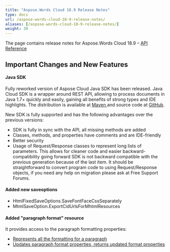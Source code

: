```yaml
---
title: "Aspose.Words Cloud 18.9 Release Notes"
type: docs
url: /aspose-words-cloud-18-9-release-notes/
aliases: [/aspose-words-cloud-18-9-release-notes/]
weight: 30
---
```


The page contains release notes for Aspose.Words Cloud 18.9 – [API Reference](https://apireference.aspose.cloud/words/)

## Important Changes and New Features

#### Java SDK

Fully reworked version of Aspose Cloud Java SDK has been released. Java Cloud SDK is a wrapper around REST API, allowing to process documents in Java 1.7+ quickly and easily, gaining all benefits of strong types and IDE highlights. The distribution is available at [Maven ](https://artifact.aspose.cloud/webapp/#/artifacts/browse/tree/General/repo/com/aspose/aspose-words-cloud)and source code at [GitHub](https://github.com/aspose-words-cloud/aspose-words-cloud-java).

New SDK is fully supported and has the following advantages over the previous versions:

- SDK is fully in sync with the API, all missing methods are added
- Classes, methods, and properties have comments and are IDE-friendly
- Better security
- Usage of Request/Response classes to represent long lists of parameters. This allows for cleaner code and easier backward-compatibility going forward
  SDK is not backward compatible with the previous generation because of the last item. It should be straightforward to convert program code to using Request/Response objects, if you need any help on migration please ask at Free Support Forums.

#### Added new saveoptions

- HtmlFixedSaveOptions.SaveFontFaceCssSeparately
- MtmlSaveOption.ExportCidUrlsForMhtmlResources

#### Added "paragraph format" resource

It provides access to the paragraph formatting properties:

- [Represents all the formatting for a paragraph](https://apireference.aspose.cloud/words/#!/Paragraphs/GetDocumentParagraphFormat)
- [Updates paragraph format properties, returns updated format properties](https://apireference.aspose.cloud/words/#!/Paragraphs/PostDocumentParagraphFormat)
